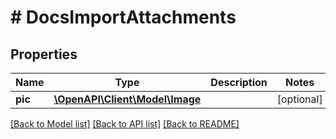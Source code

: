 # # DocsImportAttachments

## Properties

Name | Type | Description | Notes
------------ | ------------- | ------------- | -------------
**pic** | [**\OpenAPI\Client\Model\Image**](Image.md) |  | [optional]

[[Back to Model list]](../../README.md#models) [[Back to API list]](../../README.md#endpoints) [[Back to README]](../../README.md)
